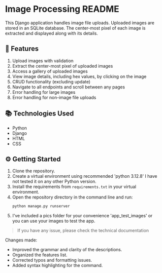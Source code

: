 # Image Processing README

This Django application handles image file uploads. Uploaded images are stored in an SQLite database. The center-most pixel of each image is extracted and displayed along with its details.

## 🔬 Features
1. Upload images with validation
2. Extract the center-most pixel of uploaded images
3. Access a gallery of uploaded images
4. View image details, including hex values, by clicking on the image
5. CRUD functionality (excluding update)
6. Navigate to all endpoints and scroll between any pages
7. Error handling for large images
8. Error handling for non-image file uploads

## 📚 Technologies Used
* Python
* Django
* HTML
* CSS

## ⚙ Getting Started
1. Clone the repository.
2. Create a virtual environment using recommended 'python 3.12.8' I have not tested it on any other Python version.
3. Install the requirements from `requirements.txt` in your virtual environment.
4. Open the repository directory in the command line and run:
   ```sh
   python manage.py runserver
5. I've included a pics folder for your convenience 'app_test_images' or you can use your images to test the app.
> If you have any issue, please check the technical documentation

Changes made:
- Improved the grammar and clarity of the descriptions.
- Organized the features list.
- Corrected typos and formatting issues.
- Added syntax highlighting for the command.
